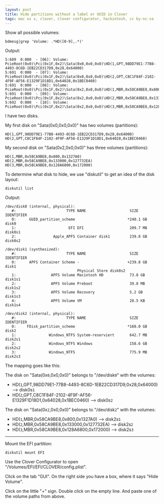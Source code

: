 ```yaml
---
layout: post
title: Hide partitions without a label or UUID in Clover
tags: mac os x, clover, clover configurator, hackintosh, cc by-nc-sa
---
```


Show all possible volumes:

```
bdmesg|grep 'Volume: .*HD([0-9],.*)'
```

Output: 

```
5:689  0:000  - [06]: Volume: PcieRoot(0x0)\Pci(0x1F,0x2)\Sata(0x0,0x0,0x0)\HD(1,GPT,98DD79E1-77B8-4493-8C6D-1EB22CD317D9,0x28,0x64000)
5:691  0:000  - [07]: Volume: PcieRoot(0x0)\Pci(0x1F,0x2)\Sata(0x0,0x0,0x0)\HD(2,GPT,C8C1F84F-2102-4F9F-AF56-E1329F1D18D1,0x64028,0x1BEC0460)
5:691  0:000  - [08]: Volume: PcieRoot(0x0)\Pci(0x1F,0x2)\Sata(0x2,0x0,0x0)\HD(1,MBR,0x58CA9BE8,0x800,0x1327A0)
5:691  0:000  - [09]: Volume: PcieRoot(0x0)\Pci(0x1F,0x2)\Sata(0x2,0x0,0x0)\HD(2,MBR,0x58CA9BE8,0x133000,0x127732EA)
5:692  0:000  - [10]: Volume: PcieRoot(0x0)\Pci(0x1F,0x2)\Sata(0x2,0x0,0x0)\HD(3,MBR,0x58CA9BE8,0x128A6800,0x172000)
```

I have two disks.

My first disk on "Sata(0x0,0x0,0x0)" has two volumes (partitions):

```
HD(1,GPT,98DD79E1-77B8-4493-8C6D-1EB22CD317D9,0x28,0x64000)
HD(2,GPT,C8C1F84F-2102-4F9F-AF56-E1329F1D18D1,0x64028,0x1BEC0460)
```

My second disk on "Sata(0x2,0x0,0x0)" has three volumes (partitions):

```
HD(1,MBR,0x58CA9BE8,0x800,0x1327A0)
HD(2,MBR,0x58CA9BE8,0x133000,0x127732EA)
HD(3,MBR,0x58CA9BE8,0x128A6800,0x172000)
```

To determine what disk to hide, we use "diskutil" to get an idea of the disk layout:

```
diskutil list
```

Output: 

```
/dev/disk0 (internal, physical):
   #:                       TYPE NAME                    SIZE       IDENTIFIER
   0:      GUID_partition_scheme                        *240.1 GB   disk0
   1:                        EFI EFI                     209.7 MB   disk0s1
   2:                 Apple_APFS Container disk1         239.8 GB   disk0s2

/dev/disk1 (synthesized):
   #:                       TYPE NAME                    SIZE       IDENTIFIER
   0:      APFS Container Scheme -                      +239.8 GB   disk1
                                 Physical Store disk0s2
   1:                APFS Volume Macintosh HD            73.8 GB    disk1s1
   2:                APFS Volume Preboot                 39.8 MB    disk1s2
   3:                APFS Volume Recovery                5.2 GB     disk1s3
   4:                APFS Volume VM                      20.5 KB    disk1s4

/dev/disk2 (internal, physical):
   #:                       TYPE NAME                    SIZE       IDENTIFIER
   0:     FDisk_partition_scheme                        *160.0 GB   disk2
   1:               Windows_NTFS System-reserviert       642.7 MB   disk2s1
   2:               Windows_NTFS Windows                 158.6 GB   disk2s2
   3:               Windows_NTFS                         775.9 MB   disk2s3

```

The mapping goes like this:

The disk on "Sata(0x`0`,0x0,0x0)" belongs to "/dev/disk`0`" with the volumes:

- HD(`1`,GPT,98DD79E1-77B8-4493-8C6D-1EB22CD317D9,0x28,0x64000) --> disk0s`1`
- HD(`2`,GPT,C8C1F84F-2102-4F9F-AF56-E1329F1D18D1,0x64028,0x1BEC0460) --> disk0s`2`

The disk on "Sata(0x`2`,0x0,0x0)" belongs to "/dev/disk`2`" with the volumes:

- HD(`1`,MBR,0x58CA9BE8,0x800,0x1327A0) --> disk2s`1`
- HD(`2`,MBR,0x58CA9BE8,0x133000,0x127732EA) --> disk2s`2`
- HD(`3`,MBR,0x58CA9BE8,0x128A6800,0x172000) --> disk2s`3`


-----

Mount the EFI partition:

```
diskutil mount EFI
```

Use the Clover Configurator to open "/Volumes/EFI/EFI/CLOVER/config.plist".

Click on the tab "GUI". On the right side you have a box, where it says "Hide Volume".

Click on the little "+" sign. Double click on the empty line. And paste one of the volume paths from above.

